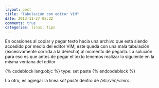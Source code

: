 ```yaml
---
layout: post
title: "Tabulación con editor VIM"
date: 2013-11-27 08:32
comments: true
categories: linux, tips
---
```

En ocasiones al copiar y pegar texto hacia una archivo que está siendo accedido por medio del editor VIM, este queda con una mala tabulación (excesivamente corrida a la derecha) al momento de pegarla. La solución para eso es que antes de pegar el texto tenemos realizar lo siguiente en la misma ventana del editor

{% codeblock lang:objc %}
type: set paste
{% endcodeblock %}

Lo otro, es agregar la línea <i>set paste</i> dentro de <i>/etc/vim/vimrc</i> . 

